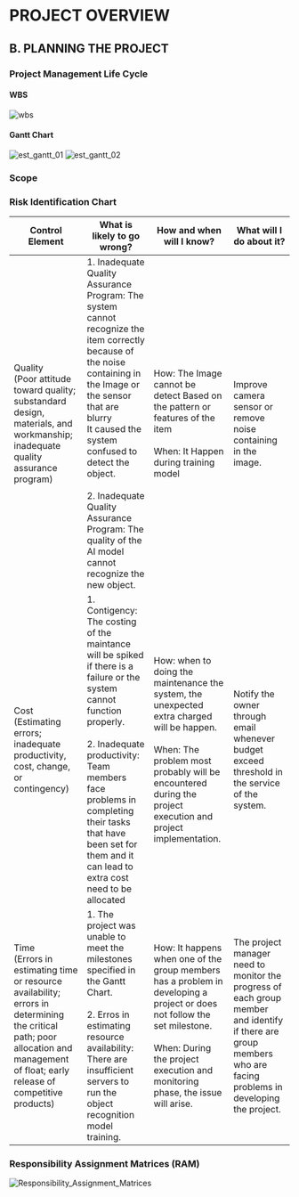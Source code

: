 # PROJECT OVERVIEW

## B. PLANNING THE PROJECT

### Project Management Life Cycle
#### WBS
![wbs](Assets/wbs.png)

#### Gantt Chart

![est_gantt_01](Assets/est_gantt_01.png)
![est_gantt_02](Assets/est_gantt_02.png)

### Scope

### Risk Identification Chart


| Control Element | What is likely to go wrong? | How and when will I know? | What will I do about it? |
|-----|----|-------|-----|
|Quality <br> (Poor attitude toward quality; substandard design, materials, and workmanship; inadequate quality assurance program)|1. Inadequate Quality Assurance Program: The system cannot recognize the item correctly because of the noise containing in the Image or the sensor that are blurry <br> It caused the system confused to detect the object. <br><br> 2. Inadequate Quality Assurance Program: The quality of the AI model cannot recognize the new object.|How: The Image cannot be detect Based on the pattern or features of the item <br> <br> When: It Happen during training model|Improve camera sensor or remove noise containing in the image.|
|Cost <br> (Estimating errors; inadequate productivity, cost, change, or contingency)|1. Contigency: The costing of the maintance will be spiked if there is a failure or the system cannot function properly. <br><br> 2. Inadequate productivity: Team members face problems in completing their tasks that have been set for them and  it can lead to extra cost need to be allocated |How: when to doing the maintenance the system, the unexpected extra charged will be happen.<br><br>When: The problem most probably will be encountered during the project execution and project implementation.|Notify the owner through email whenever budget exceed threshold in the service of the system.
|Time <br> (Errors in estimating time or resource availability; errors in determining the critical path; poor allocation and management of float; early release of competitive products) | 1. The project was unable to meet the milestones specified in the Gantt Chart. <br><br> 2. Erros in estimating resource availability: There are insufficient servers to run the object recognition model training. |How: It happens when one of the group members has a problem in developing a project or does not follow the set milestone. <br><br> When: During the project execution and monitoring phase, the issue will arise.| The project manager need to monitor the progress of each group member and identify if there are group members who are facing problems in developing the project.|


### Responsibility Assignment Matrices (RAM)
![Responsibility_Assignment_Matrices](https://user-images.githubusercontent.com/121591281/211421691-67c87b88-29a7-4191-a2b7-6b1c3fecb6ae.png)
